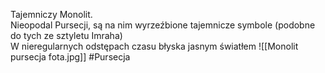 Tajemniczy Monolit.  
Nieopodal Pursecji, są na nim wyrzeźbione tajemnicze symbole (podobne do tych ze sztyletu Imraha)  
W nieregularnych odstępach czasu błyska jasnym światłem
![[Monolit pursecja fota.jpg]]
#Pursecja
